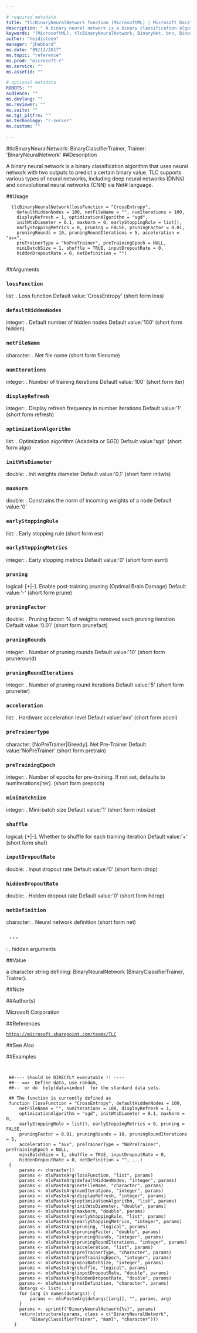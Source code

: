 ```yaml
--- 
 
# required metadata 
title: "tlcBinaryNeuralNetwork function (MicrosoftML) | Microsoft Docs" 
description: " A binary neural network is a binary classification algorithm that uses neural network with two outputs to predict a certain binary value. TLC supports various types of neural networks, including deep neural networks (DNNs) and convolutional neural networks (CNN) via Net# language.   " 
keywords: "(MicrosoftML), tlcBinaryNeuralNetwork, BinaryNet, bnn, BinaryClassifierTrainer, Trainer" 
author: "heidisteen" 
manager: "jhubbard" 
ms.date: "09/13/2017" 
ms.topic: "reference" 
ms.prod: "microsoft-r" 
ms.service: "" 
ms.assetid: "" 
 
# optional metadata 
ROBOTS: "" 
audience: "" 
ms.devlang: "" 
ms.reviewer: "" 
ms.suite: "" 
ms.tgt_pltfrm: "" 
ms.technology: "r-server" 
ms.custom: "" 
 
--- 
```

 
 
 
 
 
 
 #tlcBinaryNeuralNetwork: BinaryClassifierTrainer, Trainer: 'BinaryNeuralNetwork' 
 ##Description
 
A binary neural network is a binary classification algorithm that uses
neural network with two outputs to predict a certain binary value. TLC
supports various types of neural networks, including deep neural networks
(DNNs) and convolutional neural networks (CNN) via Net# language.


 
 
 ##Usage

```   
  tlcBinaryNeuralNetwork(lossFunction = "CrossEntropy",
    defaultHiddenNodes = 100, netFileName = "", numIterations = 100,
    displayRefresh = 1, optimizationAlgorithm = "sgd",
    initWtsDiameter = 0.1, maxNorm = 0, earlyStoppingRule = list(),
    earlyStoppingMetrics = 0, pruning = FALSE, pruningFactor = 0.01,
    pruningRounds = 10, pruningRoundIterations = 5, acceleration = "avx",
    preTrainerType = "NoPreTrainer", preTrainingEpoch = NULL,
    miniBatchSize = 1, shuffle = TRUE, inputDropoutRate = 0,
    hiddenDropoutRate = 0, netDefinition = "")
 
```
 
 ##Arguments

   
  
 ### `lossFunction`
 list: <name><options>. Loss function Default value:'CrossEntropy' (short form loss) 
  
  
  
 ### `defaultHiddenNodes`
 integer: <int>. Default number of hidden nodes Default value:'100' (short form hidden) 
  
  
  
 ### `netFileName`
 character: <string>. Net file name (short form filename) 
  
  
  
 ### `numIterations`
 integer: <int>. Number of training iterations Default value:'100' (short form iter) 
  
  
  
 ### `displayRefresh`
 integer: <int>. Display refresh frequency in number iterations Default value:'1' (short form refresh) 
  
  
  
 ### `optimizationAlgorithm`
 list: <name><options>. Optimization algorithm (Adadelta or SGD) Default value:'sgd' (short form algo) 
  
  
  
 ### `initWtsDiameter`
 double: <float>. Init weights diameter Default value:'0.1' (short form initwts) 
  
  
  
 ### `maxNorm`
 double: <float>. Constrains the norm of incoming weights of a node Default value:'0' 
  
  
  
 ### `earlyStoppingRule`
 list: <name><options>. Early stopping rule (short form esr) 
  
  
  
 ### `earlyStoppingMetrics`
 integer: <int>. Early stopping metrics Default value:'0' (short form esmt) 
  
  
  
 ### `pruning`
 logical: [+|-]. Enable post-training pruning (Optimal Brain Damage) Default value:'-' (short form prune) 
  
  
  
 ### `pruningFactor`
 double: <float>. Pruning factor: % of weights removed each pruning iteration Default value:'0.01' (short form prunefact) 
  
  
  
 ### `pruningRounds`
 integer: <int>. Number of pruning rounds Default value:'10' (short form pruneround) 
  
  
  
 ### `pruningRoundIterations`
 integer: <int>. Number of pruning round iterations Default value:'5' (short form pruneiter) 
  
  
  
 ### `acceleration`
 list: <name><options>. Hardware acceleration level Default value:'avx' (short form accel) 
  
  
  
 ### `preTrainerType`
 character: [NoPreTrainer|Greedy]. Net Pre-Trainer Default value:'NoPreTrainer' (short form pretrain) 
  
  
  
 ### `preTrainingEpoch`
 integer: <int>. Number of epochs for pre-training. If not set, defaults to numIterations(iter). (short form prepoch) 
  
  
  
 ### `miniBatchSize`
 integer: <int>. Mini-batch size Default value:'1' (short form mbsize) 
  
  
  
 ### `shuffle`
 logical: [+|-]. Whether to shuffle for each training iteration Default value:'+' (short form shuf) 
  
  
  
 ### `inputDropoutRate`
 double: <float>. Input dropout rate Default value:'0' (short form idrop) 
  
  
  
 ### `hiddenDropoutRate`
 double: <float>. Hidden dropout rate Default value:'0' (short form hdrop) 
  
  
  
 ### `netDefinition`
 character: <string>. Neural network definition (short form net) 
  
  
  
 ### ` ...`
 : . hidden arguments 
  
 
 
 ##Value
 
a character string defining: BinaryNeuralNetwork
(BinaryClassifierTrainer, Trainer).
 
 ##Note
 

 
 
 ##Author(s)
 
Microsoft Corporation
 
 
 ##References
 
[`https://microsoft.sharepoint.com/teams/TLC`](https://microsoft.sharepoint.com/teams/TLC)

 
 
 ##See Also
 

   
 ##Examples

 ```
   
  
  ##---- Should be DIRECTLY executable !! ----
  ##-- ==>  Define data, use random,
  ##--	or do  help(data=index)  for the standard data sets.
  
  ## The function is currently defined as
  function (lossFunction = "CrossEntropy", defaultHiddenNodes = 100, 
      netFileName = "", numIterations = 100, displayRefresh = 1, 
      optimizationAlgorithm = "sgd", initWtsDiameter = 0.1, maxNorm = 0, 
      earlyStoppingRule = list(), earlyStoppingMetrics = 0, pruning = FALSE, 
      pruningFactor = 0.01, pruningRounds = 10, pruningRoundIterations = 5, 
      acceleration = "avx", preTrainerType = "NoPreTrainer", preTrainingEpoch = NULL, 
      miniBatchSize = 1, shuffle = TRUE, inputDropoutRate = 0, 
      hiddenDropoutRate = 0, netDefinition = "", ...) 
  {
      params <- character()
      params <- mluPasteArg(lossFunction, "list", params)
      params <- mluPasteArg(defaultHiddenNodes, "integer", params)
      params <- mluPasteArg(netFileName, "character", params)
      params <- mluPasteArg(numIterations, "integer", params)
      params <- mluPasteArg(displayRefresh, "integer", params)
      params <- mluPasteArg(optimizationAlgorithm, "list", params)
      params <- mluPasteArg(initWtsDiameter, "double", params)
      params <- mluPasteArg(maxNorm, "double", params)
      params <- mluPasteArg(earlyStoppingRule, "list", params)
      params <- mluPasteArg(earlyStoppingMetrics, "integer", params)
      params <- mluPasteArg(pruning, "logical", params)
      params <- mluPasteArg(pruningFactor, "double", params)
      params <- mluPasteArg(pruningRounds, "integer", params)
      params <- mluPasteArg(pruningRoundIterations, "integer", params)
      params <- mluPasteArg(acceleration, "list", params)
      params <- mluPasteArg(preTrainerType, "character", params)
      params <- mluPasteArg(preTrainingEpoch, "integer", params)
      params <- mluPasteArg(miniBatchSize, "integer", params)
      params <- mluPasteArg(shuffle, "logical", params)
      params <- mluPasteArg(inputDropoutRate, "double", params)
      params <- mluPasteArg(hiddenDropoutRate, "double", params)
      params <- mluPasteArg(netDefinition, "character", params)
      dotargs <- list(...)
      for (arg in names(dotargs)) {
          params <- mluPasteArg(dotargs[[arg]], "", params, arg)
      }
      params <- sprintf("BinaryNeuralNetwork{%s}", params)
      return(structure(params, class = c("BinaryNeuralNetwork", 
          "BinaryClassifierTrainer", "maml", "character")))
    }
  
 
```
 
 
 
 
